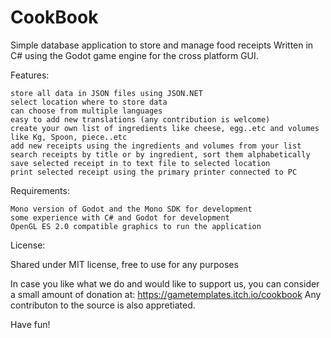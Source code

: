 # CookBook
Simple database application to store and manage food receipts
Written in C# using the Godot game engine for the cross platform GUI.

Features:

    store all data in JSON files using JSON.NET
    select location where to store data
    can choose from multiple languages
    easy to add new translations (any contribution is welcome)
    create your own list of ingredients like cheese, egg..etc and volumes like Kg, Spoon, piece..etc
    add new receipts using the ingredients and volumes from your list
    search receipts by title or by ingredient, sort them alphabetically
    save selected receipt in to text file to selected location
    print selected receipt using the primary printer connected to PC

Requirements:

    Mono version of Godot and the Mono SDK for development
    some experience with C# and Godot for development
    OpenGL ES 2.0 compatible graphics to run the application


License:

Shared under MIT license, free to use for any purposes

In case you like what we do and would like to support us, you can consider a small amount of donation at: https://gametemplates.itch.io/cookbook 
Any contributon to the source is also appretiated.

Have fun!
